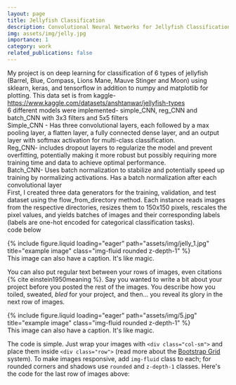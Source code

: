 ```yaml
---
layout: page
title: Jellyfish Classification
description: Convolutional Neural Networks for Jellyfish Classification. Used deep learning tools including Keras, SkLearn, and TensorFlow.
img: assets/img/jelly.jpg
importance: 1
category: work
related_publications: false
---
```


My project is on deep learning for classification of 6 types of jellyfish (Barrel, Blue, Compass, Lions Mane, Mauve Stinger and Moon) using sklearn, keras, and tensorflow in addition to numpy and matplotlib for plotting. This data set is from kaggle- https://www.kaggle.com/datasets/anshtanwar/jellyfish-types
<br>
6 different models were implemented- simple_CNN, reg_CNN and batch_CNN with 3x3 filters and 5x5 filters
<br>
Simple_CNN - Has three convolutional layers, each followed by a max pooling layer, a flatten layer, a fully connected dense layer, and an output layer with softmax activation for multi-class classification.
<br>
Reg_CNN- includes dropout layers to regularize the model and prevent overfitting, potentially making it more robust but possibly requiring more training time and data to achieve optimal performance.
<br>
Batch_CNN- Uses batch normalization to stabilize and potentially speed up training by normalizing activations. Has a batch normalization after each convolutional layer
<br>
First, I created three data generators for the training, validation, and test dataset using the flow_from_directory method. Each instance reads images from the respective directories, resizes them to 150x150 pixels, rescales the pixel values, and yields batches of images and their corresponding labels (labels are one-hot encoded for categorical classification tasks).
<br>
code below
<br>


<div class="row">
    <div class="col-sm mt-3 mt-md-0">
        {% include figure.liquid loading="eager" path="assets/img/jelly_1.jpg" title="example image" class="img-fluid rounded z-depth-1" %}
    </div>
</div>
<div class="caption">
    This image can also have a caption. It's like magic.
</div>

You can also put regular text between your rows of images, even citations {% cite einstein1950meaning %}.
Say you wanted to write a bit about your project before you posted the rest of the images.
You describe how you toiled, sweated, _bled_ for your project, and then... you reveal its glory in the next row of images.


<div class="row">
    <div class="col-sm mt-3 mt-md-0">
        {% include figure.liquid loading="eager" path="assets/img/5.jpg" title="example image" class="img-fluid rounded z-depth-1" %}
    </div>
</div>
<div class="caption">
    This image can also have a caption. It's like magic.
</div>


The code is simple.
Just wrap your images with `<div class="col-sm">` and place them inside `<div class="row">` (read more about the <a href="https://getbootstrap.com/docs/4.4/layout/grid/">Bootstrap Grid</a> system).
To make images responsive, add `img-fluid` class to each; for rounded corners and shadows use `rounded` and `z-depth-1` classes.
Here's the code for the last row of images above:



